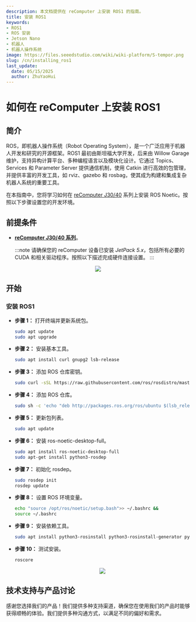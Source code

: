 ```yaml
---
description: 本文档提供在 reComputer 上安装 ROS1 的指南。
title: 安装 ROS1
keywords:
- ROS1
- ROS 安装
- Jetson Nano
- 机器人
- 机器人操作系统
image: https://files.seeedstudio.com/wiki/wiki-platform/S-tempor.png
slug: /cn/installing_ros1
last_update:
  date: 05/15/2025
  author: ZhuYaoHui
---
```


# 如何在 reComputer 上安装 ROS1

## 简介
ROS，即机器人操作系统（Robot Operating System），是一个广泛应用于机器人开发和研究的开源框架。ROS1 最初由斯坦福大学开发，后来由 Willow Garage 维护，支持异构计算平台、多种编程语言以及模块化设计。它通过 Topics、Services 和 Parameter Server 提供通信机制，使用 Catkin 进行高效的包管理，并提供丰富的开发工具，如 rviz、gazebo 和 rosbag，使其成为构建和集成复杂机器人系统的重要工具。

在本指南中，您将学习如何在 [reComputer J30/40](https://www.seeedstudio.com/reComputer-J4012-p-5586.html) 系列上安装 ROS Noetic。按照以下步骤设置您的开发环境。

## 前提条件
- __[reComputer J30/40 系列](https://www.seeedstudio.com/reComputer-J4012-p-5586.html)__。

  :::note
  请确保您的 reComputer 设备已安装 _JetPack 5.x_，包括所有必要的 CUDA 和相关驱动程序。按照以下描述完成硬件连接设置。
  :::

<div align="center">
    <img width={800} 
     src="https://files.seeedstudio.com/wiki/robotics/software/install_ros1/fig1.gif" />
</div>

## 开始

### 安装 ROS1
- **步骤 1：** 打开终端并更新系统包。
  ```bash
  sudo apt update 
  sudo apt upgrade
  ```
- **步骤 2：** 安装基本工具。
  ```bash
  sudo apt install curl gnupg2 lsb-release
  ```
- **步骤 3：** 添加 ROS 仓库密钥。
  ```bash
  sudo curl -sSL https://raw.githubusercontent.com/ros/rosdistro/master/ros.asc | sudo apt-key add -
  ```
- **步骤 4：** 添加 ROS 仓库。
  ```bash
  sudo sh -c 'echo "deb http://packages.ros.org/ros/ubuntu $(lsb_release -sc) main" > /etc/apt/sources.list.d/ros-latest.list'
  ```
- **步骤 5：** 更新包列表。
  ```bash
  sudo apt update
  ```
- **步骤 6：** 安装 ros-noetic-desktop-full。
  ```bash
  sudo apt install ros-noetic-desktop-full
  sudo apt-get install python3-rosdep
  ```
- **步骤 7：** 初始化 rosdep。
  ```bash
  sudo rosdep init
  rosdep update
  ```
- **步骤 8：** 设置 ROS 环境变量。
  ```bash
  echo "source /opt/ros/noetic/setup.bash">> ~/.bashrc &&
  source ~/.bashrc
  ```
- **步骤 9：** 安装依赖工具。
  ```bash
  sudo apt install python3-rosinstall python3-rosinstall-generator python3-wstool build-essential
  ```
- **步骤 10：** 测试安装。
  ```bash
  roscore
  ```
  <div align="center">
      <img width={800} 
      src="https://files.seeedstudio.com/wiki/robotics/software/install_ros1/fig2.png" />
  </div>

## 技术支持与产品讨论

感谢您选择我们的产品！我们提供多种支持渠道，确保您在使用我们的产品时能够获得顺畅的体验。我们提供多种沟通方式，以满足不同的偏好和需求。

<div class="button_tech_support_container">
<a href="https://forum.seeedstudio.com/" class="button_forum"></a> 
<a href="https://www.seeedstudio.com/contacts" class="button_email"></a>
</div>

<div class="button_tech_support_container">
<a href="https://discord.gg/eWkprNDMU7" class="button_discord"></a> 
<a href="https://github.com/Seeed-Studio/wiki-documents/discussions/69" class="button_discussion"></a>
</div>